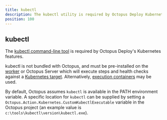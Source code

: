 ```yaml
---
title: kubectl  
description: The kubectl utility is required by Octopus Deploy Kubernetes integration.  
position: 100
---
```


## kubectl

The [kubectl command-line tool](https://kubernetes.io/docs/reference/kubectl/overview/) is required by Octopus Deploy's Kubernetes features.

kubectl is not bundled with Octopus, and must be pre-installed on the [worker](/docs/infrastructure/workers/index.md) or Octopus Server which will execute steps and health checks against a [Kubernetes target](/docs/infrastructure/deployment-targets/kubernetes-target/index.md). Alternatively, [execution containers](/docs/projects/steps/execution-containers-for-workers/index.md) may be used. 

By default, Octopus assumes `kubectl` is available in the PATH environment variable. A specific location for `kubectl` can be supplied by setting a `Octopus.Action.Kubernetes.CustomKubectlExecutable` variable in the Octopus project (an example value is `c:\tools\kubectl\version\kubectl.exe`). 
